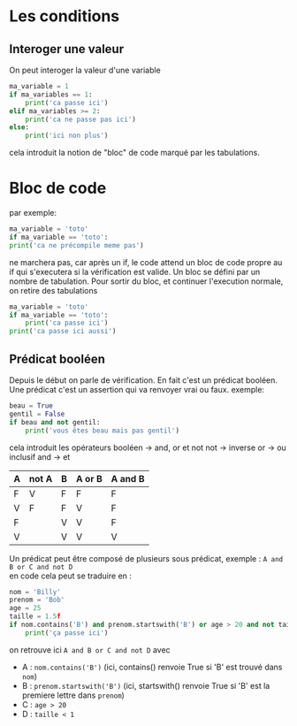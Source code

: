 # Les conditions

## Interoger une valeur
On peut interoger la valeur d'une variable

```python
ma_variable = 1
if ma_variables == 1:
    print('ca passe ici')
elif ma_variables >= 2:
    print('ca ne passe pas ici')
else:
    print('ici non plus')
```
cela introduit la notion de "bloc" de code marqué par les tabulations.

# Bloc de code
par exemple:
```python
ma_variable = 'toto'
if ma_variable == 'toto':
print('ca ne précompile meme pas')
```

ne marchera pas, car après un if, le code attend un bloc de code propre au if qui s'executera si la vérification est valide. Un bloc se défini par un nombre de tabulation. Pour sortir du bloc, et continuer l'execution normale, on retire des tabulations 

```python
ma_variable = 'toto'
if ma_variable == 'toto':
    print('ca passe ici')
print('ca passe ici aussi')
```


## Prédicat booléen
Depuis le début on parle de vérification. En fait c'est un prédicat booléen. Une prédicat c'est un assertion qui va renvoyer vrai ou faux.
exemple:  
```python
beau = True
gentil = False
if beau and not gentil:
    print('vous êtes beau mais pas gentil')
```
cela introduit les opérateurs booléen -> and, or et not
not -> inverse
or -> ou inclusif
and -> et

| A | not A | B | A or B | A and B |
|---|-------|---|--------|---------|
| F | V     | F | F      | F       |
| V | F     | F | V      | F       |
| F |       | V | V      | F       |
| V |       | V | V      | V       |

Un prédicat peut être composé de plusieurs sous prédicat, exemple : `A and B or C and not D`  
en code cela peut se traduire en :
```python
nom = 'Billy'
prenom = 'Bob'
age = 25
taille = 1.5f
if nom.contains('B') and prenom.startswith('B') or age > 20 and not taille < 1:
    print('ça passe ici')
```
on retrouve ici `A and B or C and not D` avec 
- A : `nom.contains('B')` (ici, contains() renvoie True si 'B' est trouvé dans `nom`)
- B : `prenom.startswith('B')` (ici, startswith() renvoie True si 'B' est la premiere lettre dans `prenom`)
- C : `age > 20`
- D : `taille < 1`


